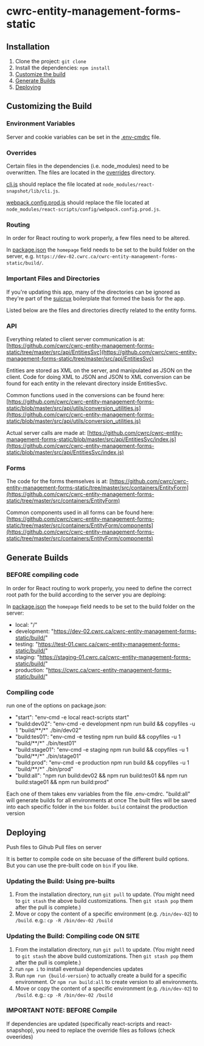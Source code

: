 # cwrc-entity-management-forms-static

## Installation

1. Clone the project: `git clone`
2. Install the dependencies: `npm install`
3. [Customize the build](#customizing-the-build)
4. [Generate Builds](#generate-builds)
5. [Deploying](#deploying)

## Customizing the Build

### Environment Variables

Server and cookie variables can be set in the [.env-cmdrc](https://github.com/cwrc/cwrc-entity-management-forms-static/blob/master/.env-cmdrc.js) file.

### Overrides

Certain files in the dependencies (i.e. node_modules) need to be overwritten. The files are located in the [overrides](https://github.com/cwrc/cwrc-entity-management-forms-static/tree/master/overrides) directory.

[cli.js](https://github.com/cwrc/cwrc-entity-management-forms-static/blob/master/overrides/cli.js) should replace the file located at `node_modules/react-snapshot/lib/cli.js`.

[webpack.config.prod.js](https://github.com/cwrc/cwrc-entity-management-forms-static/blob/master/overrides/webpack.config.prod.js) should replace the file located at `node_modules/react-scripts/config/webpack.config.prod.js`.

### Routing

In order for React routing to work properly, a few files need to be altered.

In [package.json](https://github.com/cwrc/cwrc-entity-management-forms-static/blob/master/package.json) the `homepage`
field needs to be set to the build folder on the server, e.g. `https://dev-02.cwrc.ca/cwrc-entity-management-forms-static/build/`.

### Important Files and Directories

If you're updating this app, many of the directories can be ignored as they're part of the [suicrux](https://github.com/Metnew/suicrux) boilerplate that formed the basis for the app.

Listed below are the files and directories directly related to the entity forms.

### API

Everything related to client server communication is at: [https://github.com/cwrc/cwrc-entity-management-forms-static/tree/master/src/api/EntitiesSvc](https://github.com/cwrc/cwrc-entity-management-forms-static/tree/master/src/api/EntitiesSvc)

Entities are stored as XML on the server, and manipulated as JSON on the client. Code for doing XML to JSON and JSON to XML conversion can be found for each entity in the relevant directory inside EntitiesSvc.

Common functions used in the conversions can be found here: [https://github.com/cwrc/cwrc-entity-management-forms-static/blob/master/src/api/utils/conversion_utilities.js](https://github.com/cwrc/cwrc-entity-management-forms-static/blob/master/src/api/utils/conversion_utilities.js)

Actual server calls are made at: [https://github.com/cwrc/cwrc-entity-management-forms-static/blob/master/src/api/EntitiesSvc/index.js](https://github.com/cwrc/cwrc-entity-management-forms-static/blob/master/src/api/EntitiesSvc/index.js)

### Forms

The code for the forms themselves is at: [https://github.com/cwrc/cwrc-entity-management-forms-static/tree/master/src/containers/EntityForm](https://github.com/cwrc/cwrc-entity-management-forms-static/tree/master/src/containers/EntityForm)

Common components used in all forms can be found here: [https://github.com/cwrc/cwrc-entity-management-forms-static/tree/master/src/containers/EntityForm/components](https://github.com/cwrc/cwrc-entity-management-forms-static/tree/master/src/containers/EntityForm/components)

## Generate Builds

### BEFORE compiling code

In order for React routing to work properly, you need to define the correct root path for the build according to the server you are deploing:

In [package.json](https://github.com/cwrc/cwrc-entity-management-forms-static/blob/master/package.json) the `homepage`
field needs to be set to the build folder on the server:

- local: "/"
- development: "https://dev-02.cwrc.ca/cwrc-entity-management-forms-static/build/"
- testing: "https://test-01.cwrc.ca/cwrc-entity-management-forms-static/build/"
- staging: "https://staging-01.cwrc.ca/cwrc-entity-management-forms-static/build/"
- production: "https://cwrc.ca/cwrc-entity-management-forms-static/build/"

### Compiling code

run one of the options on package.json:

- "start": "env-cmd -e local react-scripts start"
- "build:dev02": "env-cmd -e development npm run build && copyfiles -u 1 \"build/**/*\" ./bin/dev02"
- "build:tes01": "env-cmd -e testing npm run build && copyfiles -u 1 \"build/**/*\" ./bin/test01"
- "build:stage01": "env-cmd -e staging npm run build && copyfiles -u 1 \"build/**/*\" ./bin/stage01"
- "build:prod": "env-cmd -e production npm run build && copyfiles -u 1 \"build/**/*\" ./bin/prod"
- "build:all": "npm run build:dev02 && npm run build:tes01 && npm run build:stage01 && npm run build:prod"

Each one of them takes env variables from the file .env-cmdrc.
"build:all" will generate builds for all environments at once
The built files will be saved into each specific folder in the `bin` folder.
`build` containst the production version

## Deploying

Push files to Gihub
Pull files on server

It is better to compile code on site becuase of the different build options. But you can use the pre-built code on `bin` if you like.

### Updating the Build: Using pre-builts

1. From the installation directory, run `git pull` to update. (You might need to `git stash` the above build customizations. Then `git stash pop` them after the pull is complete.)
2. Move or copy the content of a specific environment (e.g. `/bin/dev-02`) to `/build`. e.g.: `cp -R /bin/dev-02 /build`

### Updating the Build: Compiling code ON SITE

1. From the installation directory, run `git pull` to update. (You might need to `git stash` the above build customizations. Then `git stash pop` them after the pull is complete.)
2. run `npm i` to install eventual dependencies updates
3. Run `npm run {build-version}` to actually create a build for a specific environment. Or `npm run build:all` to create version to all environments.
4. Move or copy the content of a specific environment (e.g. `/bin/dev-02`) to `/build`. e.g.: `cp -R /bin/dev-02 /build`

### IMPORTANT NOTE: BEFORE Compile

If dependencies are updated (specifically react-scripts and react-snapshop), you need to replace the override files as follows (check oveerides)
